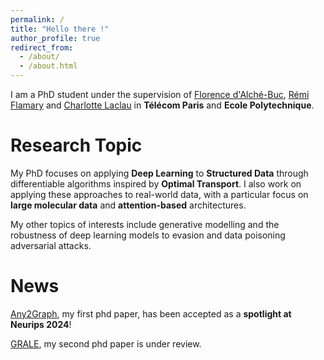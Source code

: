 ```yaml
---
permalink: /
title: "Hello there !"
author_profile: true
redirect_from: 
  - /about/
  - /about.html
---
```


I am a PhD student under the supervision of [Florence d'Alché-Buc](https://perso.telecom-paristech.fr/fdalche/), [Rémi Flamary](https://remi.flamary.com) and [Charlotte Laclau](https://laclauc.github.io/) in **Télécom Paris** and **Ecole Polytechnique**. 

Research Topic
======
My PhD focuses on applying **Deep Learning** to **Structured Data** through differentiable algorithms inspired by **Optimal Transport**.
I also work on applying these approaches to real-world data, with a particular focus on **large molecular data** and **attention-based** architectures.

My other topics of interests include generative modelling and the robustness of deep learning models to evasion and data poisoning adversarial attacks. 

News
======
[Any2Graph](https://proceedings.neurips.cc/paper_files/paper/2024/hash/b81a352c156ca123c30c740f147a4496-Abstract-Conference.html), my first phd paper, has been accepted as a **spotlight at Neurips 2024**! 

[GRALE](https://arxiv.org/abs/2505.22109), my second phd paper is under review. 